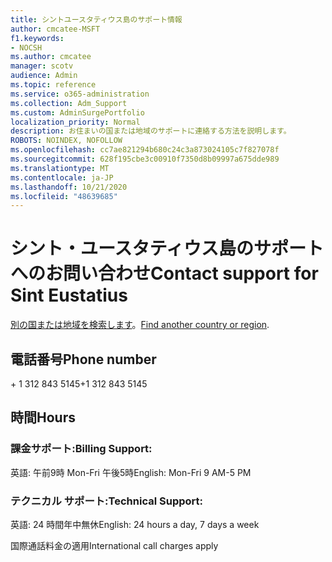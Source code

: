 ```yaml
---
title: シントユースタティウス島のサポート情報
author: cmcatee-MSFT
f1.keywords:
- NOCSH
ms.author: cmcatee
manager: scotv
audience: Admin
ms.topic: reference
ms.service: o365-administration
ms.collection: Adm_Support
ms.custom: AdminSurgePortfolio
localization_priority: Normal
description: お住まいの国または地域のサポートに連絡する方法を説明します。
ROBOTS: NOINDEX, NOFOLLOW
ms.openlocfilehash: cc7ae821294b680c24c3a873024105c7f827078f
ms.sourcegitcommit: 628f195cbe3c00910f7350d8b09997a675dde989
ms.translationtype: MT
ms.contentlocale: ja-JP
ms.lasthandoff: 10/21/2020
ms.locfileid: "48639685"
---
```

# <a name="contact-support-for-sint-eustatius"></a><span data-ttu-id="388fc-103">シント・ユースタティウス島のサポートへのお問い合わせ</span><span class="sxs-lookup"><span data-stu-id="388fc-103">Contact support for Sint Eustatius</span></span>

<span data-ttu-id="388fc-104">[別の国または地域を検索します](../contact-support-for-business-products.md)。</span><span class="sxs-lookup"><span data-stu-id="388fc-104">[Find another country or region](../contact-support-for-business-products.md).</span></span>

## <a name="phone-number"></a><span data-ttu-id="388fc-105">電話番号</span><span class="sxs-lookup"><span data-stu-id="388fc-105">Phone number</span></span>
<span data-ttu-id="388fc-106">+ 1 312 843 5145</span><span class="sxs-lookup"><span data-stu-id="388fc-106">+1 312 843 5145</span></span>

## <a name="hours"></a><span data-ttu-id="388fc-107">時間</span><span class="sxs-lookup"><span data-stu-id="388fc-107">Hours</span></span>
### <a name="billing-support"></a><span data-ttu-id="388fc-108">課金サポート:</span><span class="sxs-lookup"><span data-stu-id="388fc-108">Billing Support:</span></span>

<span data-ttu-id="388fc-109">英語: 午前9時 Mon-Fri 午後5時</span><span class="sxs-lookup"><span data-stu-id="388fc-109">English: Mon-Fri 9 AM-5 PM</span></span>

### <a name="technical-support"></a><span data-ttu-id="388fc-110">テクニカル サポート:</span><span class="sxs-lookup"><span data-stu-id="388fc-110">Technical Support:</span></span>

<span data-ttu-id="388fc-111">英語: 24 時間年中無休</span><span class="sxs-lookup"><span data-stu-id="388fc-111">English: 24 hours a day, 7 days a week</span></span>

<span data-ttu-id="388fc-112">国際通話料金の適用</span><span class="sxs-lookup"><span data-stu-id="388fc-112">International call charges apply</span></span>

